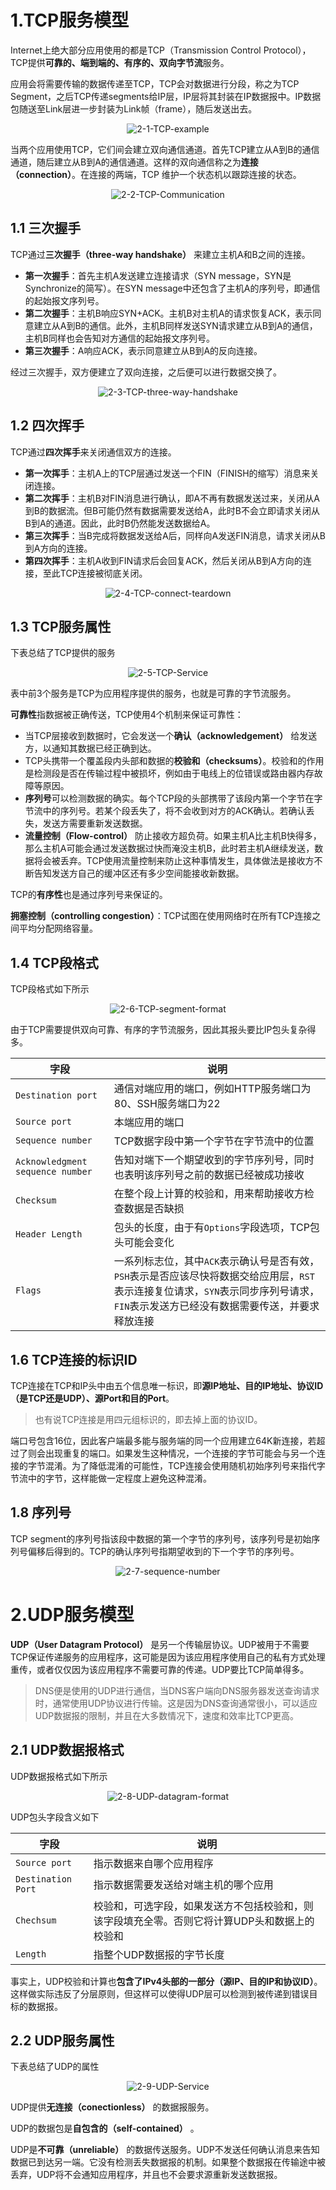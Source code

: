 # 1.TCP服务模型

Internet上绝大部分应用使用的都是TCP（Transmission Control Protocol），TCP提供**可靠的、端到端的、有序的、双向字节流**服务。

应用会将需要传输的数据传递至TCP，TCP会对数据进行分段，称之为TCP Segment，之后TCP传递segments给IP层，IP层将其封装在IP数据报中。IP数据包随送至Link层进一步封装为Link帧（frame），随后发送出去。

<p align="center"><img src="Images/2-1-TCP-example.png" alt="2-1-TCP-example"></p>

当两个应用使用TCP，它们间会建立双向通信通道。首先TCP建立从A到B的通信通道，随后建立从B到A的通信通道。这样的双向通信称之为**连接（connection）**。在连接的两端，TCP 维护一个状态机以跟踪连接的状态。

<p align="center"><img src="Images/2-2-TCP-Communication.png" alt="2-2-TCP-Communication"></p>



## 1.1 三次握手

TCP通过**三次握手（three-way handshake）** 来建立主机A和B之间的连接。

- **第一次握手**：首先主机A发送建立连接请求（SYN message，SYN是Synchronize的简写）。在SYN message中还包含了主机A的序列号，即通信的起始报文序列号。
- **第二次握手**：主机B响应SYN+ACK。主机B对主机A的请求恢复ACK，表示同意建立从A到B的通信。此外，主机B同样发送SYN请求建立从B到A的通信，主机B同样也会告知对方通信的起始报文序列号。
- **第三次握手**：A响应ACK，表示同意建立从B到A的反向连接。

经过三次握手，双方便建立了双向连接，之后便可以进行数据交换了。

<p align="center"><img src="Images/2-3-TCP-three-way-handshake.png" alt="2-3-TCP-three-way-handshake"></p>

## 1.2 四次挥手

TCP通过**四次挥手**来关闭通信双方的连接。

- **第一次挥手**：主机A上的TCP层通过发送一个FIN（FINISH的缩写）消息来关闭连接。
- **第二次挥手**：主机B对FIN消息进行确认，即A不再有数据发送过来，关闭从A到B的数据流。但B可能仍然有数据需要发送给A，此时B不会立即请求关闭从B到A的通道。因此，此时B仍然能发送数据给A。
- **第三次挥手**：当B完成将数据发送给A后，同样向A发送FIN消息，请求关闭从B到A方向的连接。
- **第四次挥手**：主机A收到FIN请求后会回复ACK，然后关闭从B到A方向的连接，至此TCP连接被彻底关闭。

<p align="center"><img src="Images/2-4-TCP-connect-teardown.png" alt="2-4-TCP-connect-teardown"></p>

## 1.3 TCP服务属性

下表总结了TCP提供的服务

<p align="center"><img src="Images/2-5-TCP-Service.png" alt="2-5-TCP-Service"></p>

表中前3个服务是TCP为应用程序提供的服务，也就是可靠的字节流服务。

**可靠性**指数据被正确传送，TCP使用4个机制来保证可靠性：

- 当TCP层接收到数据时，它会发送一个**确认（acknowledgement）** 给发送方，以通知其数据已经正确到达。
- TCP头携带一个覆盖段内头部和数据的**校验和（checksums）**。校验和的作用是检测段是否在传输过程中被损坏，例如由于电线上的位错误或路由器内存故障等原因。
- **序列号**可以检测数据的确实。每个TCP段的头部携带了该段内第一个字节在字节流中的序列号。若某个段丢失了，将不会收到对方的ACK确认。若确认丢失，发送方需要重新发送数据。
- **流量控制（Flow-control）** 防止接收方超负荷。如果主机A比主机B快得多，那么主机A可能会通过发送数据过快而淹没主机B，此时若主机A继续发送，数据将会被丢弃。TCP使用流量控制来防止这种事情发生，具体做法是接收方不断告知发送方自己的缓冲区还有多少空间能接收新数据。

TCP的**有序性**也是通过序列号来保证的。

**拥塞控制（controlling congestion）**：TCP试图在使用网络时在所有TCP连接之间平均分配网络容量。

## 1.4 TCP段格式

TCP段格式如下所示

<p align="center"><img src="Images/2-6-TCP-segment-format.png" alt="2-6-TCP-segment-format"></p>

由于TCP需要提供双向可靠、有序的字节流服务，因此其报头要比IP包头复杂得多。

| 字段                             | 说明                                                         |
| -------------------------------- | ------------------------------------------------------------ |
| `Destination port`               | 通信对端应用的端口，例如HTTP服务端口为80、SSH服务端口为22    |
| `Source port`                    | 本端应用的端口                                               |
| `Sequence number`                | TCP数据字段中第一个字节在字节流中的位置                      |
| `Acknowledgment sequence number` | 告知对端下一个期望收到的字节序列号，同时也表明该序列号之前的数据已经被成功接收 |
| `Checksum`                       | 在整个段上计算的校验和，用来帮助接收方检查数据是否缺损       |
| `Header Length`                  | 包头的长度，由于有`Options`字段选项，TCP包头可能会变化       |
| `Flags`                          | 一系列标志位，其中`ACK`表示确认号是否有效，`PSH`表示是否应该尽快将数据交给应用层，`RST`表示连接复位请求，`SYN`表示同步序列号请求，`FIN`表示发送方已经没有数据需要传送，并要求释放连接 |

## 1.6 TCP连接的标识ID

TCP连接在TCP和IP头中由五个信息唯一标识，即**源IP地址、目的IP地址、协议ID（是TCP还是UDP）、源Port和目的Port**。

> 也有说TCP连接是用四元组标识的，即去掉上面的协议ID。

端口号包含16位，因此客户端最多能与服务端的同一个应用建立64K新连接，若超过了则会出现重复的端口。如果发生这种情况，一个连接的字节可能会与另一个连接的字节混淆。为了降低混淆的可能性，TCP连接会使用随机初始序列号来指代字节流中的字节，这样能做一定程度上避免这种混淆。

## 1.8 序列号

TCP segment的序列号指该段中数据的第一个字节的序列号，该序列号是初始序列号偏移后得到的。TCP的确认序列号指期望收到的下一个字节的序列号。

<p align="center"><img src="Images/2-7-sequence-number.png" alt="2-7-sequence-number"></p>

# 2.UDP服务模型

**UDP（User Datagram Protocol）** 是另一个传输层协议。UDP被用于不需要TCP保证传递服务的应用程序，这可能是因为该应用程序使用自己的私有方式处理重传，或者仅仅因为该应用程序不需要可靠的传递。UDP要比TCP简单得多。

> DNS便是使用的UDP进行通信，当DNS客户端向DNS服务器发送查询请求时，通常使用UDP协议进行传输。这是因为DNS查询通常很小，可以适应UDP数据报的限制，并且在大多数情况下，速度和效率比TCP更高。

## 2.1 UDP数据报格式

UDP数据报格式如下所示

<p align="center"><img src="Images/2-8-UDP-datagram-format.png" alt="2-8-UDP-datagram-format"></p>

UDP包头字段含义如下

| 字段               | 说明                                                         |
| ------------------ | ------------------------------------------------------------ |
| `Source port`      | 指示数据来自哪个应用程序                                     |
| `Destination Port` | 指示数据需要发送给对端主机的哪个应用                         |
| `Chechsum`         | 校验和，可选字段，如果发送方不包括校验和，则该字段填充全零。否则它将计算UDP头和数据上的校验和 |
| `Length`           | 指整个UDP数据报的字节长度                                    |

事实上，UDP校验和计算也**包含了IPv4头部的一部分（源IP、目的IP和协议ID）**。这样做实际违反了分层原则，但这样可以使得UDP层可以检测到被传递到错误目标的数据报。

## 2.2 UDP服务属性

下表总结了UDP的属性

<p align="center"><img src="Images/2-9-UDP-Service.png" alt="2-9-UDP-Service"></p>

UDP提供**无连接（conectionless）** 的数据报服务。

UDP的数据包是**自包含的（self-contained）** 。

UDP是**不可靠（unreliable）** 的数据传送服务。UDP不发送任何确认消息来告知数据已到达另一端。它没有检测丢失数据报的机制。如果整个数据报在传输途中被丢弃，UDP将不会通知应用程序，并且也不会要求源重新发送数据报。



